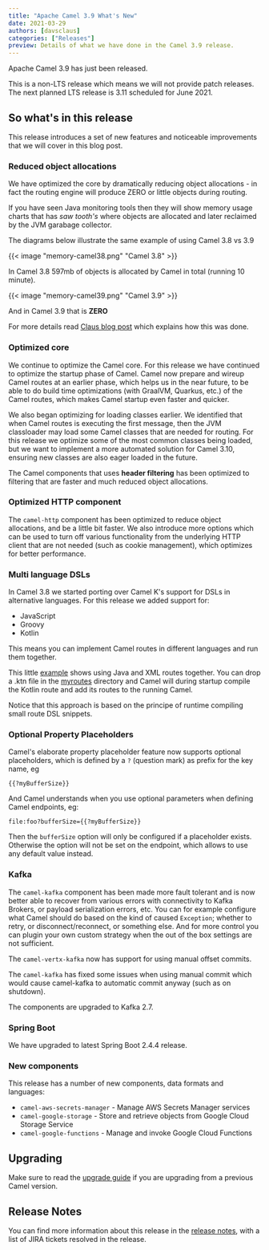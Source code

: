 ```yaml
---
title: "Apache Camel 3.9 What's New"
date: 2021-03-29
authors: [davsclaus]
categories: ["Releases"]
preview: Details of what we have done in the Camel 3.9 release.
---
```


Apache Camel 3.9 has just been released.

This is a non-LTS release which means we will not provide patch releases.
The next planned LTS release is 3.11 scheduled for June 2021.

## So what's in this release

This release introduces a set of new features and noticeable improvements that we will cover in this blog post.

### Reduced object allocations

We have optimized the core by dramatically reducing object allocations - in fact
the routing engine will produce ZERO or little objects during routing.

If you have seen Java monitoring tools then they will show memory usage charts
that has _saw tooth's_ where objects are allocated and later reclaimed by the JVM garabage collector.

The diagrams below illustrate the same example of using Camel 3.8 vs 3.9

{{< image "memory-camel38.png" "Camel 3.8" >}}

In Camel 3.8 597mb of objects is allocated by Camel in total (running 10 minute).

{{< image "memory-camel39.png" "Camel 3.9" >}}

And in Camel 3.9 that is **ZERO**

For more details read [Claus blog post](http://www.davsclaus.com/2021/03/apache-camel-39-no-more-saw-tooth-jvm.html)
which explains how this was done.

### Optimized core

We continue to optimize the Camel core. For this release we have continued
to optimize the startup phase of Camel. Camel now prepare and wireup Camel routes
at an earlier phase, which helps us in the near future, to be able to do build time
optimizations (with GraalVM, Quarkus, etc.) of the Camel routes, which makes Camel
startup even faster and quicker.

We also began optimizing for loading classes earlier. We identified that when Camel routes
is executing the first message, then the JVM classloader may load some Camel classes that
are needed for routing. For this release we optimize some of the most common classes being loaded,
but we want to implement a more automated solution for Camel 3.10, ensuring new classes are also eager loaded in the future.

The Camel components that uses __header filtering__ has been optimized to
filtering that are faster and much reduced object allocations.

### Optimized HTTP component

The `camel-http` component has been optimized to reduce object allocations, and be a little bit faster.
We also introduce more options which can be used to turn off various functionality
from the underlying HTTP client that are not needed (such as cookie management), which
optimizes for better performance.

### Multi language DSLs

In Camel 3.8 we started porting over Camel K's support for DSLs in alternative languages.
For this release we added support for:

- JavaScript
- Groovy
- Kotlin

This means you can implement Camel routes in different languages and run them together.

This little [example](https://github.com/apache/camel-examples/tree/master/examples/routeloader)
shows using Java and XML routes together. You can drop a .ktn file in the [myroutes](https://github.com/apache/camel-examples/tree/master/examples/routeloader/src/main/resources/myroutes)
directory and Camel will during startup compile the Kotlin route and add its routes to the running Camel.

Notice that this approach is based on the principe of runtime compiling small route DSL snippets.

### Optional Property Placeholders

Camel's elaborate property placeholder feature now supports optional placeholders,
which is defined by a `?` (question mark) as prefix for the key name, eg

    {{?myBufferSize}}

And Camel understands when you use optional parameters when defining Camel endpoints, eg:

    file:foo?bufferSize={{?myBufferSize}}

Then the `bufferSize` option will only be configured if a placeholder exists.
Otherwise the option will not be set on the endpoint, which allows to use any default value instead.


### Kafka

The `camel-kafka` component has been made more fault tolerant and is now better able to recover from various errors
with connectivity to Kafka Brokers, or payload serialization errors, etc. You can for example configure what Camel should do
based on the kind of caused `Exception`; whether to retry, or disconnect/reconnect, or something else.
And for more control you can plugin your own custom strategy when the out of the box settings are not sufficient.

The `camel-vertx-kafka` now has support for using manual offset commits.

The `camel-kafka` has fixed some issues when using manual commit which would cause camel-kafka
to automatic commit anyway (such as on shutdown).

The components are upgraded to Kafka 2.7.

### Spring Boot

We have upgraded to latest Spring Boot 2.4.4 release.

### New components

This release has a number of new components, data formats and languages:

- `camel-aws-secrets-manager` - Manage AWS Secrets Manager services
- `camel-google-storage` - Store and retrieve objects from Google Cloud Storage Service
- `camel-google-functions` - Manage and invoke Google Cloud Functions

## Upgrading

Make sure to read the [upgrade guide](/manual/camel-3x-upgrade-guide-3_9.html) if you are upgrading from a previous Camel version.

## Release Notes

You can find more information about this release in the [release notes](/releases/release-3.9.0/), with a list of JIRA tickets resolved in the release.
